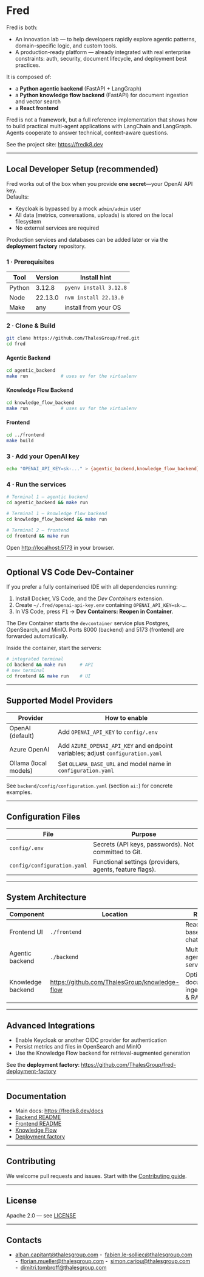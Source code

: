 # Fred

Fred is both:
- An innovation lab — to help developers rapidly explore agentic patterns, domain-specific logic, and custom tools.
- A production-ready platform — already integrated with real enterprise constraints: auth, security, document lifecycle, and deployment best practices.

It is composed of:

* a **Python agentic backend** (FastAPI + LangGraph)  
* a **Python knowledge flow backend** (FastAPI) for document ingestion and vector search
* a **React frontend**  

Fred is not a framework, but a full reference implementation that shows how to build practical multi-agent applications with LangChain and LangGraph. Agents cooperate to answer technical, context-aware questions.

See the project site: <https://fredk8.dev>

---

## Local Developer Setup (recommended)

Fred works out of the box when you provide **one secret**—your OpenAI API key.  
Defaults:

* Keycloak is bypassed by a mock `admin/admin` user  
* All data (metrics, conversations, uploads) is stored on the local filesystem  
* No external services are required

Production services and databases can be added later or via the **deployment factory** repository.

### 1 · Prerequisites

| Tool   | Version | Install hint            |
|--------|---------|-------------------------|
| Python | 3.12.8  | `pyenv install 3.12.8`  |
| Node   | 22.13.0 | `nvm install 22.13.0`   |
| Make   | any     | install from your OS    |

### 2 · Clone & Build

```bash
git clone https://github.com/ThalesGroup/fred.git
cd fred
```

#### Agentic Backend

```bash
cd agentic_backend
make run            # uses uv for the virtualenv
```

#### Knowledge Flow Backend

```bash
cd knowledge_flow_backend
make run            # uses uv for the virtualenv
```

#### Frontend

```bash
cd ../frontend
make build
```

### 3 · Add your OpenAI key

```bash
echo "OPENAI_API_KEY=sk-..." > {agentic_backend,knowledge_flow_backend}/config/.env
```

### 4 · Run the services

```bash
# Terminal 1 – agentic backend
cd agentic_backend && make run
```

```bash
# Terminal 1 – knowledge flow backend
cd knowledge_flow_backend && make run
```

```bash
# Terminal 2 – frontend
cd frontend && make run
```

Open <http://localhost:5173> in your browser.

---

## Optional VS Code Dev-Container

If you prefer a fully containerised IDE with all dependencies running:

1. Install Docker, VS Code, and the *Dev Containers* extension.  
2. Create `~/.fred/openai-api-key.env` containing `OPENAI_API_KEY=sk-…`.  
3. In VS Code, press <kbd>F1</kbd> → **Dev Containers: Reopen in Container**.

The Dev Container starts the `devcontainer` service plus Postgres, OpenSearch, and MinIO. Ports 8000 (backend) and 5173 (frontend) are forwarded automatically.

Inside the container, start the servers:

```bash
# integrated terminal
cd backend && make run     # API
# new terminal
cd frontend && make run    # UI
```

---

## Supported Model Providers

| Provider               | How to enable                                                          |
|------------------------|------------------------------------------------------------------------|
| OpenAI (default)       | Add `OPENAI_API_KEY` to `config/.env`                                  |
| Azure OpenAI           | Add `AZURE_OPENAI_API_KEY` and endpoint variables; adjust `configuration.yaml` |
| Ollama (local models)  | Set `OLLAMA_BASE_URL` and model name in `configuration.yaml`           |

See `backend/config/configuration.yaml` (section `ai:`) for concrete examples.

---

## Configuration Files

| File                        | Purpose                                                    |
|-----------------------------|------------------------------------------------------------|
| `config/.env`               | Secrets (API keys, passwords). Not committed to Git.       |
| `config/configuration.yaml` | Functional settings (providers, agents, feature flags).    |

---

## System Architecture

| Component          | Location                           | Role                                |
|--------------------|------------------------------------|-------------------------------------|
| Frontend UI        | `./frontend`                       | React-based chatbot                 |
| Agentic backend    | `./backend`                        | Multi-agent API server              |
| Knowledge backend  | <https://github.com/ThalesGroup/knowledge-flow> | Optional document ingestion & RAG |

---

## Advanced Integrations

* Enable Keycloak or another OIDC provider for authentication  
* Persist metrics and files in OpenSearch and MinIO  
* Use the Knowledge Flow backend for retrieval-augmented generation  

See the **deployment factory**: <https://github.com/ThalesGroup/fred-deployment-factory>

---

## Documentation

* Main docs: <https://fredk8.dev/docs>  
* [Backend README](./backend/README.md)  
* [Frontend README](./frontend/README.md)  
* [Knowledge Flow](https://github.com/ThalesGroup/knowledge-flow)  
* [Deployment factory](https://github.com/ThalesGroup/fred-deployment-factory)

---

## Contributing

We welcome pull requests and issues. Start with the [Contributing guide](./CONTRIBUTING.md).

---

## License

Apache 2.0 — see [LICENSE](./LICENSE)

---

## Contacts

- alban.capitant@thalesgroup.com
- fabien.le-solliec@thalesgroup.com
- florian.mueller@thalesgroup.com
- simon.cariou@thalesgroup.com 
- dimitri.tombroff@thalesgroup.com
